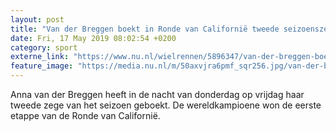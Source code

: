 ```yaml
---
layout: post
title: "Van der Breggen boekt in Ronde van Californië tweede seizoenszege"
date: Fri, 17 May 2019 08:02:54 +0200
category: sport
externe_link: "https://www.nu.nl/wielrennen/5896347/van-der-breggen-boekt-in-ronde-van-californie-tweede-seizoenszege.html"
feature_image: "https://media.nu.nl/m/50axvjra6pmf_sqr256.jpg/van-der-breggen-boekt-in-ronde-van-californie-tweede-seizoenszege.jpg"
---
```


Anna van der Breggen heeft in de nacht van donderdag op vrijdag haar tweede zege van het seizoen geboekt. De wereldkampioene won de eerste etappe van de Ronde van Californië.

